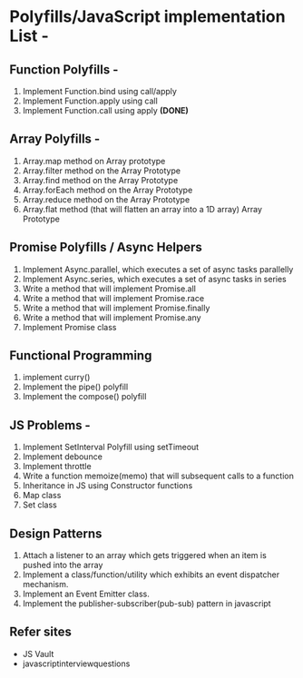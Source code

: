 # Polyfills/JavaScript implementation  List -

## Function Polyfills - 
1. Implement Function.bind using call/apply 
1. Implement Function.apply using call 
1. Implement Function.call using apply **(DONE)**

## Array Polyfills - 
1. Array.map method on Array prototype 
1. Array.filter method on the Array Prototype 
1. Array.find method on the Array Prototype 
1. Array.forEach method on the Array Prototype 
1. Array.reduce method on the Array Prototype 
1. Array.flat method (that will flatten an array into a 1D array) Array Prototype 

## Promise Polyfills / Async Helpers
1. Implement Async.parallel, which executes a set of async tasks parallelly
1. Implement Async.series, which executes a set of async tasks in series
1. Write a method that will implement Promise.all 
1. Write a method that will implement Promise.race
1. Write a method that will implement Promise.finally
1. Write a method that will implement Promise.any
1. Implement Promise class

## Functional Programming
1. implement curry()
1. Implement the pipe() polyfill
1. Implement the compose() polyfill
## JS Problems - 
1. Implement SetInterval Polyfill using setTimeout 
1. Implement debounce 
1. Implement throttle 
1. Write a function memoize(memo) that will subsequent calls to a function 
1. Inheritance in JS using Constructor functions
1. Map class
1. Set class
## Design Patterns
1. Attach a listener to an array which gets triggered when an item is pushed into the array
1. Implement a class/function/utility which exhibits an event dispatcher mechanism.
1. Implement an Event Emitter class.
1. Implement the publisher-subscriber(pub-sub) pattern in javascript


## Refer sites
  * JS Vault
  * javascriptinterviewquestions
